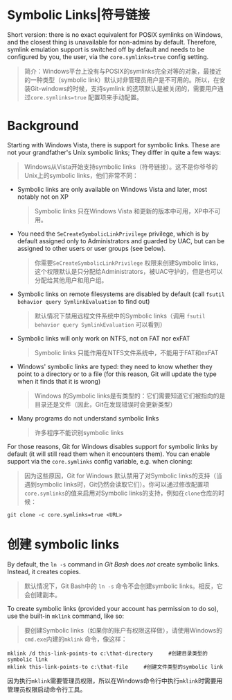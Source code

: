 # Symbolic Links|符号链接

Short version: there is no exact equivalent for POSIX symlinks on Windows, and the closest thing is unavailable for non-admins by default. Therefore, symlink emulation support is switched off by default and needs to be configured by you, the user, via the `core.symlinks=true` config setting.

>  简介：Windows平台上没有与POSIX的symlinks完全对等的对象，最接近的一种类型（symbolic link）默认对非管理员用户是不可用的。所以，在安装Git-windows的时候，支持symlink 的选项默认是被关闭的，需要用户通过`core.symlinks=true` 配置项来手动配置。 

# Background

Starting with Windows Vista, there is support for symbolic links. These are not your grandfather's Unix symbolic links; They differ in quite a few ways:

> Windows从Vista开始支持symbolic links（符号链接）。这不是你爷爷的Unix上的symbolic links，他们非常不同：

- Symbolic links are only available on Windows Vista and later, most notably not on XP

  > Symbolic links 只在Windows Vista 和更新的版本中可用，XP中不可用。

- You need the `SeCreateSymbolicLinkPrivilege` privilege, which is by default assigned only to Administrators and guarded by UAC, but can be assigned to other users or user groups (see below).

  > 你需要`SeCreateSymbolicLinkPrivilege` 权限来创建Symbolic links，这个权限默认是只分配给Administrators，被UAC守护的，但是也可以分配给其他用户和用户组。

- Symbolic links on remote filesystems are disabled by default (call `fsutil behavior query SymlinkEvaluation` to find out)

  > 默认情况下禁用远程文件系统中的Symbolic links（调用 `fsutil behavior query SymlinkEvaluation` 可以看到）

- Symbolic links will only work on NTFS, not on FAT nor exFAT

  > Symbolic links 只能作用在NTFS文件系统中，不能用于FAT和exFAT

- Windows' symbolic links are typed: they need to know whether they point to a directory or to a file (for this reason, Git will update the type when it finds that it is wrong)

  > Windows 的Symbolic links是有类型的：它们需要知道它们被指向的是目录还是文件（因此，Git在发现错误时会更新类型）

- Many programs do not understand symbolic links

  > 许多程序不能识别symbolic links

For those reasons, Git for Windows disables support for symbolic links by default (it will still read them when it encounters them). You can enable support via the `core.symlinks` config variable, e.g. when cloning:

> 因为这些原因，Git for Windows 默认禁用了对Symbolic links的支持（当遇到symbolic links时，Git仍然会读取它们）。你可以通过修改配置项`core.symlinks`的值来启用对Symbolic links的支持，例如在`clone`仓库的时候：

```
git clone -c core.symlinks=true <URL>
```

# 创建 symbolic links

By default, the `ln -s` command in *Git Bash* does *not* create symbolic links. Instead, it creates copies.

> 默认情况下，Git Bash中的 `ln -s` 命令不会创建symbolic links。相反，它会创建副本。

To create symbolic links (provided your account has permission to do so), use the built-in `mklink` command, like so:

> 要创建Symbolic links（如果你的账户有权限这样做），请使用Windows的`cmd.exe`内建的`mklink` 命令，像这样：

```shell
mklink /d this-link-points-to c:\that-directory 	#创建目录类型的symbolic link
mklink this-link-points-to c:\that-file		#创建文件类型的symbolic link
```

因为执行`mklink`需要管理员权限，所以在Windows命令行中执行`mklink`时需要用管理员权限启动命令行工具。